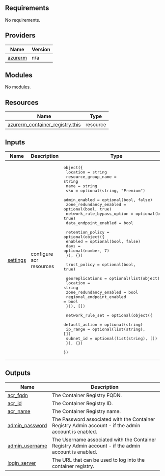 <!-- BEGIN_TF_DOCS -->
## Requirements

No requirements.

## Providers

| Name | Version |
|------|---------|
| <a name="provider_azurerm"></a> [azurerm](#provider\_azurerm) | n/a |

## Modules

No modules.

## Resources

| Name | Type |
|------|------|
| [azurerm_container_registry.this](https://registry.terraform.io/providers/hashicorp/azurerm/latest/docs/resources/container_registry) | resource |

## Inputs

| Name | Description | Type | Default | Required |
|------|-------------|------|---------|:--------:|
| <a name="input_settings"></a> [settings](#input\_settings) | configure acr resources | <pre>object({<br>    location                   = string<br>    resource_group_name        = string<br>    name                       = string<br>    sku                        = optional(string, "Premium")<br>    admin_enabled              = optional(bool, false)<br>    zone_redundancy_enabled    = optional(bool, true)<br>    network_rule_bypass_option = optional(bool, true)<br>    data_endpoint_enabled      = bool<br><br>    retention_policy = optional(object({<br>      enabled = optional(bool, false)<br>      days    = optional(number, 7)<br>    }), {})<br><br>    trust_policy = optional(bool, true)<br><br>    georeplications = optional(list(object({<br>      location                  = string<br>      zone_redundancy_enabled   = bool<br>      regional_endpoint_enabled = bool<br>    })), [])<br><br>    network_rule_set = optional(object({<br>      default_action = optional(string)<br>      ip_range       = optional(list(string), [])<br>      subnet_id      = optional(list(string), [])<br>    }), {})<br>  })</pre> | n/a | yes |

## Outputs

| Name | Description |
|------|-------------|
| <a name="output_acr_fqdn"></a> [acr\_fqdn](#output\_acr\_fqdn) | The Container Registry FQDN. |
| <a name="output_acr_id"></a> [acr\_id](#output\_acr\_id) | The Container Registry ID. |
| <a name="output_acr_name"></a> [acr\_name](#output\_acr\_name) | The Container Registry name. |
| <a name="output_admin_password"></a> [admin\_password](#output\_admin\_password) | The Password associated with the Container Registry Admin account - if the admin account is enabled. |
| <a name="output_admin_username"></a> [admin\_username](#output\_admin\_username) | The Username associated with the Container Registry Admin account - if the admin account is enabled. |
| <a name="output_login_server"></a> [login\_server](#output\_login\_server) | The URL that can be used to log into the container registry. |
<!-- END_TF_DOCS -->